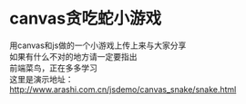 # canvas贪吃蛇小游戏
用canvas和js做的一个小游戏上传上来与大家分享<br>
如果有什么不对的地方请一定要指出<br>
前端菜鸟，正在多多学习<br>
这里是演示地址：http://www.arashi.com.cn/jsdemo/canvas_snake/snake.html<br>

